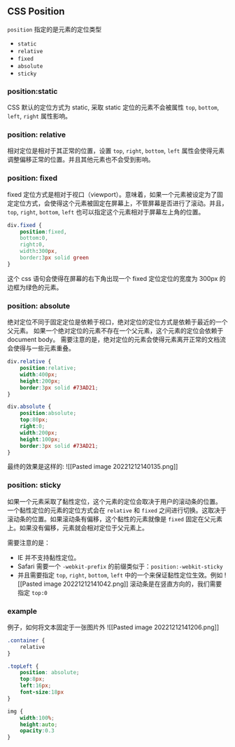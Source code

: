 
## CSS Position

`position` 指定的是元素的定位类型
- `static`
- `relative`
- `fixed`
- `absolute`
- `sticky`

### position:static

CSS 默认的定位方式为 static, 采取 static 定位的元素不会被属性 `top`, `bottom`, `left`, `right` 属性影响。

### position: relative 

相对定位是相对于其正常的位置，设置 `top`, `right`, `bottom`, `left` 属性会使得元素调整偏移正常的位置。并且其他元素也不会受到影响。

### position: fixed 

fixed 定位方式是相对于视口（viewport）。意味着，如果一个元素被设定为了固定定位方式，会使得这个元素被固定在屏幕上，不管屏幕是否进行了滚动。并且，`top`, `right`, `bottom`, `left` 也可以指定这个元素相对于屏幕左上角的位置。
```css
div.fixed {
	position:fixed,
	bottom:0,
	right:0,
	width:300px,
	border:3px solid green
}
```

这个 css 语句会使得在屏幕的右下角出现一个 fixed 定位定位的宽度为 300px 的边框为绿色的元素。


### position: absolute 

绝对定位不同于固定定位是依赖于视口，绝对定位的定位方式是依赖于最近的一个父元素。
如果一个绝对定位的元素不存在一个父元素，这个元素的定位会依赖于 document body。
需要注意的是，绝对定位的元素会使得元素离开正常的文档流会使得与一些元素重叠。
```css
div.relative {
	position:relative;
	width:400px;
	height:200px;
	border:3px solid #73AD21;
}

div.absolute {
	position:absolute;
	top:80px;
	right:0;
	width:200px;
	height:100px;
	border:3px solid #73AD21;
}
```

最终的效果是这样的:
![[Pasted image 20221212140135.png]]

### position: sticky 

如果一个元素采取了黏性定位，这个元素的定位会取决于用户的滚动条的位置。
一个黏性定位的元素的定位方式会在 `relative` 和 `fixed` 之间进行切换。这取决于滚动条的位置。如果滚动条有偏移，这个黏性的元素就像是 `fixed` 固定在父元素上。如果没有偏移，元素就会相对定位于父元素上。

需要注意的是：
- IE 并不支持黏性定位。
- Safari 需要一个 `-webkit-prefix` 的前缀类似于：`position:-webkit-sticky`
- 并且需要指定 `top`, `right`, `bottom`, `left` 中的一个来保证黏性定位生效。例如 ![[Pasted image 20221212141042.png]]
滚动条是在竖直方向的，我们需要指定 `top:0` 

### example

例子，如何将文本固定于一张图片外
![[Pasted image 20221212141206.png]]

```css
.container {
	relative
}

.topLeft {
	position: absolute;
	top:8px;
	left:16px;
	font-size:18px
}

img {
	width:100%;
	height:auto;
	opacity:0.3
}
```


